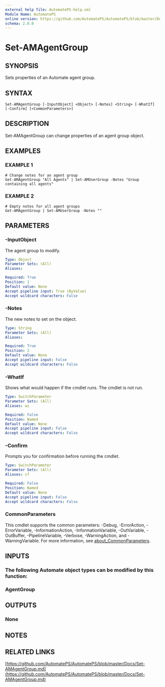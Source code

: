 ```yaml
---
external help file: AutomatePS-help.xml
Module Name: AutomatePS
online version: https://github.com/AutomatePS/AutomatePS/blob/master/Docs/Set-AMAgentGroup.md
schema: 2.0.0
---
```


# Set-AMAgentGroup

## SYNOPSIS
Sets properties of an Automate agent group.

## SYNTAX

```
Set-AMAgentGroup [-InputObject] <Object> [-Notes] <String> [-WhatIf] [-Confirm] [<CommonParameters>]
```

## DESCRIPTION
Set-AMAgentGroup can change properties of an agent group object.

## EXAMPLES

### EXAMPLE 1
```
# Change notes for an agent group
Get-AMAgentGroup "All Agents" | Set-AMUserGroup -Notes "Group containing all agents"
```

### EXAMPLE 2
```
# Empty notes for all agent groups
Get-AMAgentGroup | Set-AMUserGroup -Notes ""
```

## PARAMETERS

### -InputObject
The agent group to modify.

```yaml
Type: Object
Parameter Sets: (All)
Aliases:

Required: True
Position: 1
Default value: None
Accept pipeline input: True (ByValue)
Accept wildcard characters: False
```

### -Notes
The new notes to set on the object.

```yaml
Type: String
Parameter Sets: (All)
Aliases:

Required: True
Position: 2
Default value: None
Accept pipeline input: False
Accept wildcard characters: False
```

### -WhatIf
Shows what would happen if the cmdlet runs.
The cmdlet is not run.

```yaml
Type: SwitchParameter
Parameter Sets: (All)
Aliases: wi

Required: False
Position: Named
Default value: None
Accept pipeline input: False
Accept wildcard characters: False
```

### -Confirm
Prompts you for confirmation before running the cmdlet.

```yaml
Type: SwitchParameter
Parameter Sets: (All)
Aliases: cf

Required: False
Position: Named
Default value: None
Accept pipeline input: False
Accept wildcard characters: False
```

### CommonParameters
This cmdlet supports the common parameters: -Debug, -ErrorAction, -ErrorVariable, -InformationAction, -InformationVariable, -OutVariable, -OutBuffer, -PipelineVariable, -Verbose, -WarningAction, and -WarningVariable. For more information, see [about_CommonParameters](http://go.microsoft.com/fwlink/?LinkID=113216).

## INPUTS

### The following Automate object types can be modified by this function:
### AgentGroup
## OUTPUTS

### None
## NOTES

## RELATED LINKS

[https://github.com/AutomatePS/AutomatePS/blob/master/Docs/Set-AMAgentGroup.md](https://github.com/AutomatePS/AutomatePS/blob/master/Docs/Set-AMAgentGroup.md)

